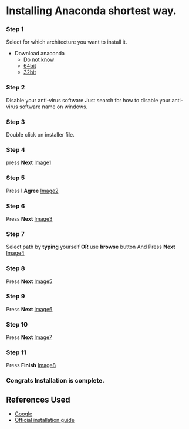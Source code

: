 
# Installing Anaconda shortest way.

### Step 1

Select for which architecture you want to install it. 

- Download anaconda 
  - [Do not know](https://repo.anaconda.com/archive/Anaconda3-2019.03-Windows-x86.exe)
  - [64bit](https://repo.anaconda.com/archive/Anaconda3-2019.03-Windows-x86_64.exe) 
  - [32bit](https://repo.anaconda.com/archive/Anaconda3-2019.03-Windows-x86.exe) 
  

### Step 2

Disable your anti-virus software Just search for how to disable your anti-virus software name on windows.

### Step 3

Double click on installer file.

### Step 4 

press **Next** [Image1](images/Image1.png)

### Step 5

Press **I Agree** [Image2](images/Image2.png)

### Step 6

Press **Next** [Image3](images/Image3.png)

### Step 7

Select path by **typing** yourself **OR** use **browse** button And Press **Next**  [Image4](images/Image4.png)

### Step 8

Press **Next** [Image5](images/Image5.png) 

### Step 9

Press **Next** [Image6](images/Image6.png)

### Step 10

Press **Next** [Image7](images/Image7.png)

### Step 11

Press **Finish** [Image8](images/Image8.png)

### Congrats Installation is complete.

## References Used
- [Google](https://google.com)
- [Official installation guide](https://docs.anaconda.com/anaconda/install/windows/)

